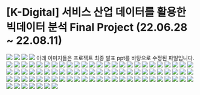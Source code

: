 # [K-Digital] 서비스 산업 데이터를 활용한 빅데이터 분석 Final Project (22.06.28 ~ 22.08.11)

![](images/2023-01-11-19-58-08.png)
![](images/2023-01-11-20-01-01.png)
![](images/2023-01-11-20-00-06.png)
![](images/2023-01-11-20-03-15.png)
아래 이미지들은 프로젝트 최종 발표 ppt를 바탕으로 수정된 파일입니다.
![](images/2023-01-11-20-08-10.png)
![](images/2023-01-11-20-09-39.png)
![](images/2023-01-11-20-10-13.png)
![](images/2023-01-11-20-10-33.png)
![](images/2023-01-11-20-10-43.png)
![](images/2023-01-11-20-10-56.png)
![](images/2023-01-11-20-11-06.png)
![](images/2023-01-11-20-11-18.png)
![](images/2023-01-11-20-11-31.png)
![](images/2023-01-11-20-11-41.png)
![](images/2023-01-11-20-11-51.png)
![](images/2023-01-11-20-12-00.png)
![](images/2023-01-11-20-12-16.png)
![](images/2023-01-11-20-12-29.png)
![](images/2023-01-11-20-12-40.png)
![](images/2023-01-11-20-12-48.png)
![](images/2023-01-11-20-12-57.png)
![](images/2023-01-11-20-13-08.png)
![](images/2023-01-11-20-13-17.png)
![](images/2023-01-11-20-13-26.png)
![](images/2023-01-11-20-13-36.png)
![](images/2023-01-11-20-13-49.png)
![](images/2023-01-11-20-13-58.png)
![](images/2023-01-11-20-14-08.png)
![](images/2023-01-11-20-14-24.png)
![](images/2023-01-11-20-14-38.png)
![](images/2023-01-11-20-14-53.png)
![](images/2023-01-11-20-15-02.png)
![](images/2023-01-11-20-15-14.png)
![](images/2023-01-11-20-15-23.png)
![](images/2023-01-11-20-15-31.png)
![](images/2023-01-11-20-15-41.png)
![](images/2023-01-11-20-15-49.png)
![](images/2023-01-11-20-17-35.png)
![](images/2023-01-11-20-18-08.png)
![](images/2023-01-11-20-18-17.png)
![](images/2023-01-11-20-24-51.png)
![](images/2023-01-11-20-25-06.png)
![](images/2023-01-11-20-25-16.png)
![](images/2023-01-11-20-25-32.png)
![](images/2023-01-11-20-25-41.png)
![](images/2023-01-11-20-25-51.png)
![](images/2023-01-11-20-26-00.png)
![](images/2023-01-11-20-26-08.png)
![](images/2023-01-11-20-26-17.png)
![](images/2023-01-11-20-26-26.png)
![](images/2023-01-11-20-26-49.png)
![](images/2023-01-11-20-26-59.png)
![](images/2023-01-11-20-27-09.png)
![](images/2023-01-11-20-27-17.png)
![](images/2023-01-11-20-27-25.png)
![](images/2023-01-11-20-27-32.png)
![](images/2023-01-11-20-27-41.png)
![](images/2023-01-11-20-27-51.png)
![](images/2023-01-11-20-27-59.png)
![](images/2023-01-11-20-28-08.png)
![](images/2023-01-11-20-28-14.png)
![](images/2023-01-11-20-28-20.png)
![](images/2023-01-11-20-28-35.png)
![](images/2023-01-11-20-28-40.png)
![](images/2023-01-11-20-28-46.png)
![](images/2023-01-11-20-28-51.png)
![](images/2023-01-11-20-28-57.png)
![](images/2023-01-11-20-29-07.png)
![](images/2023-01-11-20-29-29.png)
![](images/2023-01-11-20-29-38.png)
![](images/2023-01-11-20-29-55.png)
![](images/2023-01-11-20-30-00.png)
![](images/2023-01-11-20-30-35.png)
![](images/2023-01-11-20-30-51.png)
![](images/2023-01-11-20-30-58.png)
![](images/2023-01-11-20-31-05.png)
![](images/2023-01-11-20-31-12.png)
![](images/2023-01-11-20-31-21.png)
![](images/2023-01-11-20-31-32.png)
![](images/2023-01-11-20-31-40.png)
![](images/2023-01-11-20-31-50.png)
![](images/2023-01-11-20-34-55.png)
![](images/2023-01-11-20-35-17.png)
![](images/2023-01-11-20-35-32.png)
![](images/2023-01-11-20-35-42.png)
![](images/2023-01-06-15-19-30.png)